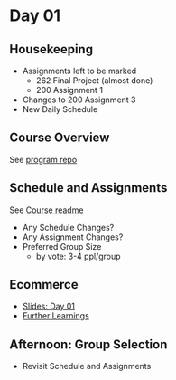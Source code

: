 # Day 01
## Housekeeping
- Assignments left to be marked
  - 262 Final Project (almost done)
  - 200 Assignment 1
- Changes to 200 Assignment 3
- New Daily Schedule

## Course Overview
See [program repo](https://github.com/acidtone/wbdv-fall-2019)

## Schedule and Assignments
See [Course readme](https://github.com/acidtone/wbdv-fall-2019/tree/master/cpnt265)
- Any Schedule Changes?
- Any Assignment Changes?
- Preferred Group Size
  - by vote: 3-4 ppl/group

## Ecommerce
- [Slides: Day 01](../../chapters/ch01/CPNT-265-Day1.pdf)
- [Further Learnings](../../chapters)

## Afternoon: Group Selection
- Revisit Schedule and Assignments